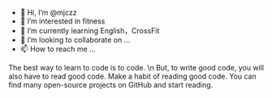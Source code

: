 - 👋 Hi, I’m @mjczz
- 👀 I’m interested in fitness
- 🌱 I’m currently learning English，CrossFit
- 💞️ I’m looking to collaborate on ...
- 📫 How to reach me ...


The best way to learn to code is to code. \n
But, to write good code, you will also have to read good code. 
Make a habit of reading good code. 
You can find many open-source projects on GitHub and start reading.
<!---
mjczz/mjczz is a ✨ special ✨ repository because its `README.md` (this file) appears on your GitHub profile.
You can click the Preview link to take a look at your changes.
--->
